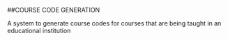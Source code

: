 ##COURSE CODE GENERATION

A system to generate course codes for courses that are being taught in an educational institution
